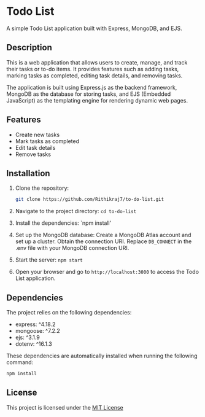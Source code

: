 # Todo List

A simple Todo List application built with Express, MongoDB, and EJS.

## Description

This is a web application that allows users to create, manage, and track their tasks or to-do items. It provides features such as adding tasks, marking tasks as completed, editing task details, and removing tasks.

The application is built using Express.js as the backend framework, MongoDB as the database for storing tasks, and EJS (Embedded JavaScript) as the templating engine for rendering dynamic web pages.

## Features

- Create new tasks
- Mark tasks as completed
- Edit task details
- Remove tasks

## Installation

1. Clone the repository:

   ```bash
   git clone https://github.com/Rithikraj7/to-do-list.git

1. Navigate to the project directory: `cd to-do-list`
2. Install the dependencies: `npm install'
3. Set up the MongoDB database: 
  Create a MongoDB Atlas account and set up a cluster.
  Obtain the connection URI.
  Replace `DB_CONNECT` in the .env file with your MongoDB connection URI.
4. Start the server: `npm start `
5. Open your browser and go to ``http://localhost:3000`` to access the Todo List application.

## Dependencies

The project relies on the following dependencies:

- express: ^4.18.2
- mongoose: ^7.2.2
- ejs: ^3.1.9
- dotenv: ^16.1.3

These dependencies are automatically installed when running the following command:
   ```bash
   npm install 
```
## License

This project is licensed under the [MIT License](LICENSE)




